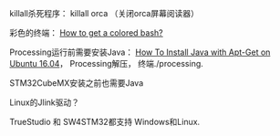 killall杀死程序： killall orca （关闭orca屏幕阅读器）

彩色的终端： [How to get a colored bash?](https://askubuntu.com/questions/517677/how-to-get-a-colored-bash)

Processing运行前需要安装Java： [How To Install Java with Apt-Get on Ubuntu 16.04](https://www.digitalocean.com/community/tutorials/how-to-install-java-with-apt-get-on-ubuntu-16-04)， Processing解压， 终端./processing.

STM32CubeMX安装之前也需要Java

Linux的Jlink驱动？

TrueStudio 和 SW4STM32都支持 Windows和Linux.

